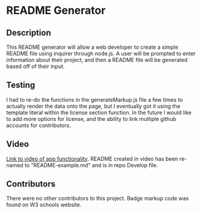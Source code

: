 # README Generator

## Description
This README generator will allow a web developer to create a simple README file using inquirer through node.js. A user will be prompted to enter information about their project, and then a README file will be generated based off of their input. 

## Testing
I had to re-do the functions in the generateMarkup.js file a few times to actually render the data onto the page, but I eventually got it using the template literal within the license section function. In the future I would like to add more options for license, and the ability to link multiple github accounts for contributors. 

## Video

[Link to video of app functionality](https://drive.google.com/file/d/1Z89m4C-2b0bNaHz6Ze72AZV-uEq_Os6E/view). README created in video has been re-named to "README-example.md" and is in repo Develop file. 

## Contributors 
There were no other contributors to this project. Badge markup code was found on W3 schools website. 
